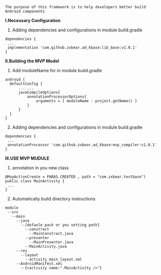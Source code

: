 ```
The purpose of this framework is to help developers better build Android components
```

**I.Necessary Configuration**
1. Adding dependencies and configurations in module build.gradle
 ```
 dependencies {
  ...
  implementation 'com.github.zxbear.ad_kbase:lib_base:v1.0.1'
}
 ```
 **II.Building the MVP Model**
 1. Add moduleName for in module build.gradle
 ```
 android {
   defaultConfig {
       ... ...
       javaCompileOptions{
           annotationProcessorOptions{
               arguments = [ moduleName : project.getName() ]
           }
       }
   }     
}
 ```
 2. Adding dependencies and configurations in module build.gradle
 ```
 dependencies {
  ...
  annotationProcessor 'com.github.zxbear.ad_kbase:mvp_compiler:v1.0.1'
}
 ```
 **III.USE MVP MUDULE** 
1. annotation in you new class
```
@MvpAct(onCreate = PARAS.CREATED , path = "com.zxbear.testbase")
public class MainActivity {
 ...
}
```
2. Automatically build directory instructions
```
module
 --src
   --main
     --java
       --[defaule pack or you setting path]
         --constract
           --MainConstract.java
         --presenter 
           --MainPresenter.java
         --MainActivity.java
     --res
       --layout
         --activity_main_layout.xml
     --AndroidManifest.xml 
       --{<activity name:".MainActivity />"}
```

 
